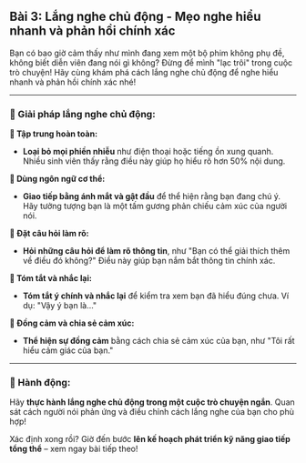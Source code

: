 ## Bài 3: Lắng nghe chủ động - Mẹo nghe hiểu nhanh và phản hồi chính xác

Bạn có bao giờ cảm thấy như mình đang xem một bộ phim không phụ đề, không biết diễn viên đang nói gì không? Đừng để mình "lạc trôi" trong cuộc trò chuyện! Hãy cùng khám phá cách lắng nghe chủ động để nghe hiểu nhanh và phản hồi chính xác nhé!

---

### 📌 Giải pháp lắng nghe chủ động:

**🔹 Tập trung hoàn toàn:**
- **Loại bỏ mọi phiền nhiễu** như điện thoại hoặc tiếng ồn xung quanh. Nhiều sinh viên thấy rằng điều này giúp họ hiểu rõ hơn 50% nội dung.

**🔹 Dùng ngôn ngữ cơ thể:**
- **Giao tiếp bằng ánh mắt và gật đầu** để thể hiện rằng bạn đang chú ý. Hãy tưởng tượng bạn là một tấm gương phản chiếu cảm xúc của người nói.

**🔹 Đặt câu hỏi làm rõ:**
- **Hỏi những câu hỏi để làm rõ thông tin**, như "Bạn có thể giải thích thêm về điều đó không?" Điều này giúp bạn nắm bắt thông tin chính xác.

**🔹 Tóm tắt và nhắc lại:**
- **Tóm tắt ý chính và nhắc lại** để kiểm tra xem bạn đã hiểu đúng chưa. Ví dụ: "Vậy ý bạn là..."

**🔹 Đồng cảm và chia sẻ cảm xúc:**
- **Thể hiện sự đồng cảm** bằng cách chia sẻ cảm xúc của bạn, như "Tôi rất hiểu cảm giác của bạn."

---

### 🚀 Hành động:

Hãy **thực hành lắng nghe chủ động trong một cuộc trò chuyện ngắn**. Quan sát cách người nói phản ứng và điều chỉnh cách lắng nghe của bạn cho phù hợp!

Xác định xong rồi? Giờ đến bước **lên kế hoạch phát triển kỹ năng giao tiếp tổng thể** – xem ngay bài tiếp theo!